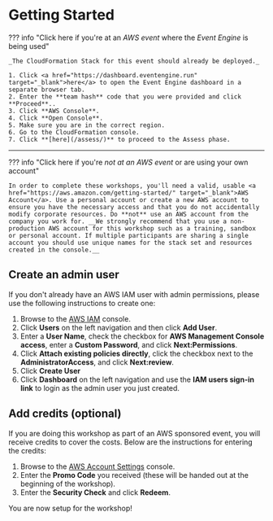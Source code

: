 # Getting Started

??? info  "Click here if you're at an *AWS event* where the *Event Engine* is being used" 

    _The CloudFormation Stack for this event should already be deployed._

	1. Click <a href="https://dashboard.eventengine.run" target="_blank">here</a> to open the Event Engine dashboard in a separate browser tab.
	2. Enter the **team hash** code that you were provided and click **Proceed**.. 
	3. Click **AWS Console**.
	4. Click **Open Console**.
	5. Make sure you are in the correct region.
	6. Go to the CloudFormation console.
	7. Click **[here](/assess/)** to proceed to the Assess phase.

---

??? info  "Click here if you're *not at an AWS event* or are using your own account" 

    In order to complete these workshops, you'll need a valid, usable <a href="https://aws.amazon.com/getting-started/" target="_blank">AWS Account</a>. Use a personal account or create a new AWS account to ensure you have the necessary access and that you do not accidentally modify corporate resources. Do **not** use an AWS account from the company you work for. __We strongly recommend that you use a non-production AWS account for this workshop such as a training, sandbox or personal account. If multiple participants are sharing a single account you should use unique names for the stack set and resources created in the console.__

## Create an admin user

If you don't already have an AWS IAM user with admin permissions, please use the following instructions to create one:

1.  Browse to the <a href="https://console.aws.amazon.com/iam/" target="_blank">AWS IAM</a> console.
2.  Click **Users** on the left navigation and then click **Add User**.
3.  Enter a **User Name**, check the checkbox for **AWS Management Console access**, enter a **Custom Password**, and click **Next:Permissions**.
4.  Click **Attach existing policies directly**, click the checkbox next to the **AdministratorAccess**, and click **Next:review**.
5.  Click **Create User**
6.  Click **Dashboard** on the left navigation and use the **IAM users sign-in link** to login as the admin user you just created.

## Add credits (optional)

If you are doing this workshop as part of an AWS sponsored event, you will receive credits to cover the costs.  Below are the instructions for entering the credits:

1.  Browse to the <a href="https://console.aws.amazon.com/billing/home?#/credits" target="_blank">AWS Account Settings</a> console.
2.  Enter the **Promo Code** you received (these will be handed out at the beginning of the workshop).
3.  Enter the **Security Check** and click **Redeem**.


You are now setup for the workshop!
